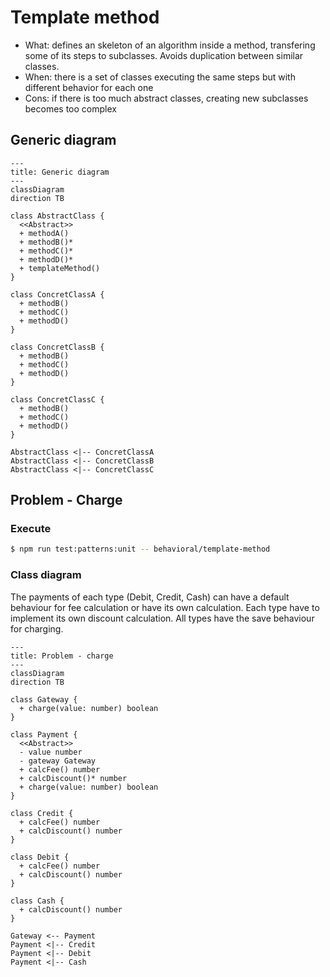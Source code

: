 # Template method

- What: defines an skeleton of an algorithm inside a method, transfering some of its steps to subclasses. Avoids duplication between similar classes.
- When: there is a set of classes executing the same steps but with different behavior for each one
- Cons: if there is too much abstract classes, creating new subclasses becomes too complex

## Generic diagram

```mermaid
---
title: Generic diagram
---
classDiagram
direction TB

class AbstractClass {
  <<Abstract>>
  + methodA()
  + methodB()*
  + methodC()*
  + methodD()*
  + templateMethod()
}

class ConcretClassA {
  + methodB()
  + methodC()
  + methodD()
}

class ConcretClassB {
  + methodB()
  + methodC()
  + methodD()
}

class ConcretClassC {
  + methodB()
  + methodC()
  + methodD()
}

AbstractClass <|-- ConcretClassA
AbstractClass <|-- ConcretClassB
AbstractClass <|-- ConcretClassC

```

## Problem - Charge

### Execute

```bash
$ npm run test:patterns:unit -- behavioral/template-method
```

### Class diagram

The payments of each type (Debit, Credit, Cash) can have a default behaviour for fee calculation or have its own calculation. Each type have to implement its own discount calculation. All types have the save behaviour for charging.

```mermaid
---
title: Problem - charge
---
classDiagram
direction TB

class Gateway {
  + charge(value: number) boolean
}

class Payment {
  <<Abstract>>
  - value number
  - gateway Gateway
  + calcFee() number
  + calcDiscount()* number
  + charge(value: number) boolean
}

class Credit {
  + calcFee() number
  + calcDiscount() number
}

class Debit {
  + calcFee() number
  + calcDiscount() number
}

class Cash {
  + calcDiscount() number
}

Gateway <-- Payment
Payment <|-- Credit
Payment <|-- Debit
Payment <|-- Cash
```
